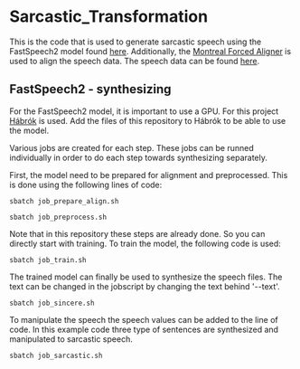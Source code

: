 # Sarcastic_Transformation

This is the code that is used to generate sarcastic speech using the FastSpeech2 model found [here](https://github.com/ming024/FastSpeech2). Additionally, the [Montreal Forced Aligner](https://montreal-forced-aligner.readthedocs.io/en/latest/) is used to align the speech data. The speech data can be found [here](https://www.kaggle.com/datasets/bryanpark/dutch-single-speaker-speech-dataset).

## FastSpeech2 - synthesizing
For the FastSpeech2 model, it is important to use a GPU. For this project [Hábrók](https://wiki.hpc.rug.nl/habrok/start) is used. Add the files of this repository to Hábrók to be able to use the model.

Various jobs are created for each step. These jobs can be runned individually in order to do each step towards synthesizing separately.

First, the model need to be prepared for alignment and preprocessed. This is done using the following lines of code:

`sbatch job_prepare_align.sh`

`sbatch job_preprocess.sh`


Note that in this repository these steps are already done. So you can directly start with training. To train the model, the following code is used:

`sbatch job_train.sh`

The trained model can finally be used to synthesize the speech files. The text can be changed in the jobscript by changing the text behind '--text'.

`sbatch job_sincere.sh`

To manipulate the speech the speech values can be added to the line of code. In this example code three type of sentences are synthesized and manipulated to sarcastic speech. 

`sbatch job_sarcastic.sh`
